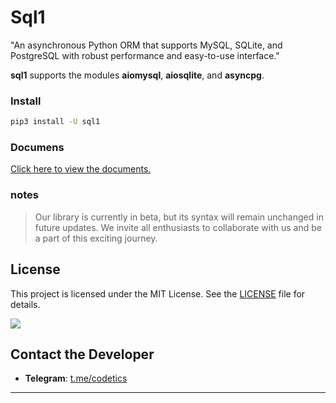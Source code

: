 # Sql1

"An asynchronous Python ORM that supports MySQL, SQLite, and PostgreSQL with robust performance and easy-to-use interface."  
  
**sql1** supports the modules **aiomysql**, **aiosqlite**, and **asyncpg**.



### Install
```bash
pip3 install -U sql1
``` 


### Documens
[Click here to view the documents.](https://github.com/NuoQTe/sql1/blob/main/doc/install.md)


### notes

> Our library is currently in beta, but its syntax will remain unchanged in future updates. We invite all enthusiasts to collaborate with us and be a part of this exciting journey.



  
## License

This project is licensed under the MIT License. See the [LICENSE](https://github.com/NuoQTe/sql1/blob/main/LICENSE) file for details.

<a href="https://pypi.org/project/sql1/"><img src="https://img.shields.io/badge/sql1-0.1.2-1B1B1B?style=plastic&labelColor=2C5857"></a> 

## Contact the Developer
- **Telegram**: [t.me/codetics](https://t.me/codetics)

---
